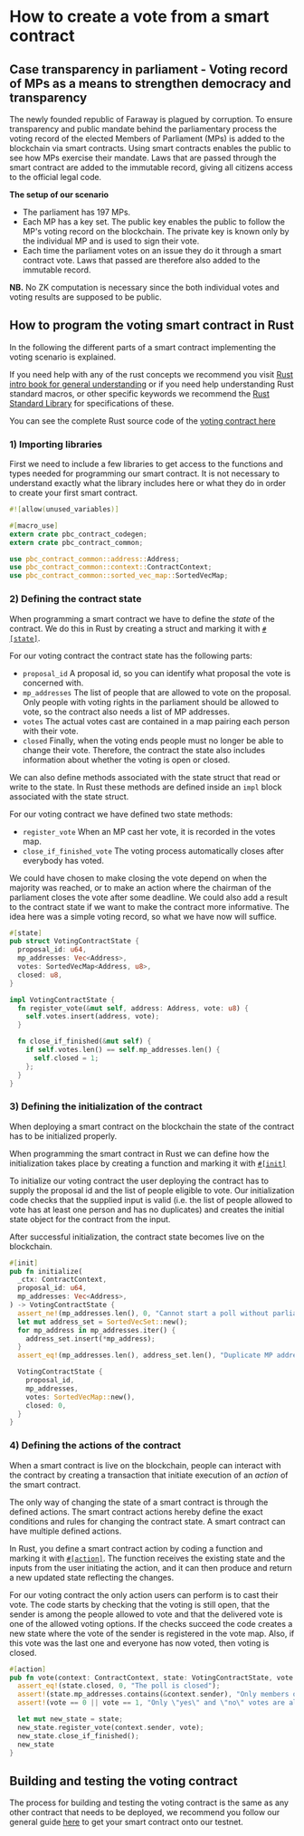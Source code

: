 # How to create a vote from a smart contract

## Case transparency in parliament - Voting record of MPs as a means to strengthen democracy and transparency

The newly founded republic of Faraway is plagued by corruption. To ensure transparency and public
mandate behind the parliamentary process the voting record of the elected Members of Parliament (MPs) is added to the
blockchain via smart contracts. Using smart contracts enables the public to see how MPs exercise
their mandate. Laws that are passed through the smart contract are added to the immutable record,
giving all citizens access to the official legal code.

**The setup of our scenario**

-   The parliament has 197 MPs.
-   Each MP has a key set. The public key enables the public to follow the MP's voting record on the
    blockchain. The private key is known only by the individual MP and is used to sign their vote.
-   Each time the parliament votes on an issue they do it through a smart contract vote. Laws that
    passed are therefore also added to the immutable record.

**NB.** No ZK computation is necessary since the both individual votes and voting results are
supposed to be public.

## How to program the voting smart contract in Rust

In the following the different parts of a smart contract implementing the voting scenario is
explained.

If you need help with any of the rust concepts we recommend you
visit [Rust intro book for general understanding](https://doc.rust-lang.org/std/index.html) or if you need help
understanding Rust standard macros, or other specific keywords we recommend
the [Rust Standard Library](https://doc.rust-lang.org/std/index.html) for specifications of these.

You can see the complete Rust source code of
the [voting contract here](https://gitlab.com/partisiablockchain/language/example-contracts/-/blob/main/voting/src/lib.rs)

### 1) Importing libraries

First we need to include a few libraries to get access to the functions and types needed for
programming our smart contract. It is not necessary to understand exactly what the library includes here or what they do
in order to create your first smart contract.

```rust
#![allow(unused_variables)]

#[macro_use]
extern crate pbc_contract_codegen;
extern crate pbc_contract_common;

use pbc_contract_common::address::Address;
use pbc_contract_common::context::ContractContext;
use pbc_contract_common::sorted_vec_map::SortedVecMap;
```

### 2) Defining the contract state

When programming a smart contract we have to define the _state_ of the contract. We do this in Rust
by creating a struct and marking it
with [`#[state]`](https://partisiablockchain.gitlab.io/language/contract-sdk/pbc_contract_codegen/attr.state.html).

For our voting contract the contract state has the following parts:

-   `proposal_id` A proposal id, so you can identify what proposal the vote is concerned with.
-   `mp_addresses` The list of people that are allowed to vote on the proposal. Only people with
    voting rights in the parliament should be allowed to vote, so the contract also needs a list of MP
    addresses.
-   `votes` The actual votes cast are contained in a map pairing each person with their vote.
-   `closed` Finally, when the voting ends people must no longer be able to change their vote.
    Therefore, the contract the state also includes information about whether the voting is open or
    closed.

We can also define methods associated with the state struct that read or write to the state. In Rust
these methods are defined inside an `impl` block associated with the state struct.

For our voting contract we have defined two state methods:

-   `register_vote` When an MP cast her vote, it is recorded in the votes map.
-   `close_if_finished_vote` The voting process automatically closes after everybody has voted.

We could have chosen to make closing the vote depend on when the majority was reached, or to make an
action where the chairman of the parliament closes the vote after some deadline. We could also add a
result to the contract state if we want to make the contract more informative. The idea here was a
simple voting record, so what we have now will suffice.

```rust
#[state]
pub struct VotingContractState {
  proposal_id: u64,
  mp_addresses: Vec<Address>,
  votes: SortedVecMap<Address, u8>,
  closed: u8,
}

impl VotingContractState {
  fn register_vote(&mut self, address: Address, vote: u8) {
    self.votes.insert(address, vote);
  }

  fn close_if_finished(&mut self) {
    if self.votes.len() == self.mp_addresses.len() {
      self.closed = 1;
    };
  }
}
```

### 3) Defining the initialization of the contract

When deploying a smart contract on the blockchain the state of the contract has to be initialized
properly.

When programming the smart contract in Rust we can define how the initialization takes place by
creating a function and marking it
with [`#[init]`](https://partisiablockchain.gitlab.io/language/contract-sdk/pbc_contract_codegen/attr.init.html)

To initialize our voting contract the user deploying the contract has to supply the proposal id and
the list of people eligible to vote. Our initialization code checks that the supplied input is
valid (i.e. the list of people allowed to vote has at least one person and has no duplicates) and
creates the initial state object for the contract from the input.

After successful initialization, the contract state becomes live on the blockchain.

```rust
#[init]
pub fn initialize(
  _ctx: ContractContext,
  proposal_id: u64,
  mp_addresses: Vec<Address>,
) -> VotingContractState {
  assert_ne!(mp_addresses.len(), 0, "Cannot start a poll without parliament members");
  let mut address_set = SortedVecSet::new();
  for mp_address in mp_addresses.iter() {
    address_set.insert(*mp_address);
  }
  assert_eq!(mp_addresses.len(), address_set.len(), "Duplicate MP address in input");

  VotingContractState {
    proposal_id,
    mp_addresses,
    votes: SortedVecMap::new(),
    closed: 0,
  }
}
```

### 4) Defining the actions of the contract

When a smart contract is live on the blockchain, people can interact with the contract by creating a
transaction that initiate execution of an _action_ of the smart contract.

The only way of changing the state of a smart contract is through the defined actions. The smart
contract actions hereby define the exact conditions and rules for changing the contract state. A
smart contract can have multiple defined actions.

In Rust, you define a smart contract action by coding a function and marking it
with [`#[action]`](https://partisiablockchain.gitlab.io/language/contract-sdk/pbc_contract_codegen/attr.action.html).
The
function receives the existing state and the inputs from the user initiating the action, and it can
then produce and return a new updated state reflecting the changes.

For our voting contract the only action users can perform is to cast their vote. The code starts by
checking that the voting is still open, that the sender is among the people allowed to vote and that
the delivered vote is one of the allowed voting options. If the checks succeed the code creates a
new state where the vote of the sender is registered in the vote map. Also, if this vote was the
last one and everyone has now voted, then voting is closed.

```rust
#[action]
pub fn vote(context: ContractContext, state: VotingContractState, vote: u8) -> VotingContractState {
  assert_eq!(state.closed, 0, "The poll is closed");
  assert!(state.mp_addresses.contains(&context.sender), "Only members of the parliament can vote");
  assert!(vote == 0 || vote == 1, "Only \"yes\" and \"no\" votes are allowed");

  let mut new_state = state;
  new_state.register_vote(context.sender, vote);
  new_state.close_if_finished();
  new_state
}
```

## Building and testing the voting contract

The process for building and testing the voting contract is the same as any other contract that needs to be deployed, we
recommend you follow our general guide [here](../smart-contracts/compile-and-deploy-contracts.md) to get your smart
contract onto our testnet.
